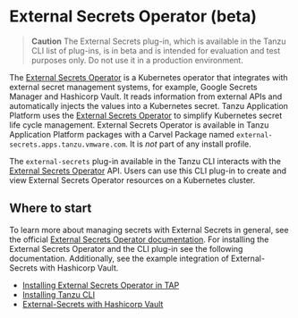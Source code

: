 # External Secrets Operator (beta)

>**Caution** The External Secrets plug-in, which is available in the Tanzu CLI list of plug-ins, is in
beta and is intended for evaluation and test purposes only. Do not use it in a production environment.

The [External Secrets Operator](https://external-secrets.io) is a Kubernetes operator that integrates
with external secret management systems, for example, Google Secrets Manager and Hashicorp Vault.
It reads information from external APIs and automatically injects the values into a Kubernetes secret.
Tanzu Application Platform uses the [External Secrets Operator](https://external-secrets.io)
to simplify Kubernetes secret life cycle management.
External Secrets Operator is available in Tanzu Application Platform packages with a Carvel Package
named `external-secrets.apps.tanzu.vmware.com`. It is *not* part of any install profile.

The `external-secrets` plug-in available in the Tanzu CLI interacts with the
[External Secrets Operator](https://external-secrets.io) API. Users can use this CLI plug-in to
create and view External Secrets Operator resources on a Kubernetes cluster.

## <a id='abouteso'></a>Where to start

To learn more about managing secrets with External Secrets in general, see the official
[External Secrets Operator documentation](https://external-secrets.io).
For installing the External Secrets Operator and the CLI plug-in see the following documentation.
Additionally, see the example integration of External-Secrets with Hashicorp Vault.

- [Installing External Secrets Operator in TAP](install-external-secrets-operator.hbs.md)
- [Installing Tanzu CLI](../prerequisites.hbs.md)
- [External-Secrets with Hashicorp Vault](vault-example.md)
